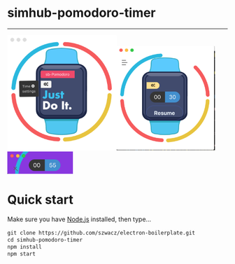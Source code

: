 # simhub-pomodoro-timer  
----------------------------
<img width="250" src="src/assets/01.png" /><img width="225" src="src/assets/03.png" /><img width="150" src="src/assets/02.png" />

# Quick start

Make sure you have [Node.js](https://nodejs.org) installed, then type...
```
git clone https://github.com/szwacz/electron-boilerplate.git
cd simhub-pomodoro-timer
npm install
npm start
```


